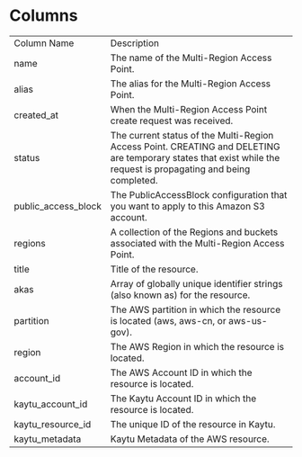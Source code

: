 # Columns  

<table>
	<tr><td>Column Name</td><td>Description</td></tr>
	<tr><td>name</td><td>The name of the Multi-Region Access Point.</td></tr>
	<tr><td>alias</td><td>The alias for the Multi-Region Access Point.</td></tr>
	<tr><td>created_at</td><td>When the Multi-Region Access Point create request was received.</td></tr>
	<tr><td>status</td><td>The current status of the Multi-Region Access Point. CREATING and DELETING are temporary states that exist while the request is propagating and being completed.</td></tr>
	<tr><td>public_access_block</td><td>The PublicAccessBlock configuration that you want to apply to this Amazon S3 account.</td></tr>
	<tr><td>regions</td><td>A collection of the Regions and buckets associated with the Multi-Region Access Point.</td></tr>
	<tr><td>title</td><td>Title of the resource.</td></tr>
	<tr><td>akas</td><td>Array of globally unique identifier strings (also known as) for the resource.</td></tr>
	<tr><td>partition</td><td>The AWS partition in which the resource is located (aws, aws-cn, or aws-us-gov).</td></tr>
	<tr><td>region</td><td>The AWS Region in which the resource is located.</td></tr>
	<tr><td>account_id</td><td>The AWS Account ID in which the resource is located.</td></tr>
	<tr><td>kaytu_account_id</td><td>The Kaytu Account ID in which the resource is located.</td></tr>
	<tr><td>kaytu_resource_id</td><td>The unique ID of the resource in Kaytu.</td></tr>
	<tr><td>kaytu_metadata</td><td>Kaytu Metadata of the AWS resource.</td></tr>
</table>